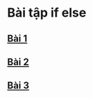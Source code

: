 # Bài tập if else
## [Bài 1](https://www.jdoodle.com/embed/v0/5Awy)
## [Bài 2](https://www.jdoodle.com/embed/v0/5AwS)
## [Bài 3](https://www.jdoodle.com/embed/v0/5AxR)
